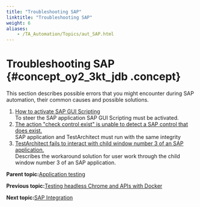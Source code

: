 ```yaml
--- 
title: "Troubleshooting SAP"
linktitle: "Troubleshooting SAP"
weight: 6
aliases: 
    - /TA_Automation/Topics/aut_SAP.html
---
```

# Troubleshooting SAP {#concept_oy2_3kt_jdb .concept}

This section describes possible errors that you might encounter during SAP automation, their common causes and possible solutions.

1.  [How to activate SAP GUI Scripting](../../TA_Automation/Topics/aut_SAP_gui_scripting_activate.html)  
To steer the SAP application SAP GUI Scripting must be activated.
2.  [The action "check control exist" is unable to detect a SAP control that does exist.](../../TA_Automation/Topics/aut_SAP_check_control_exist_ts.html)  
SAP application and TestArchitect must run with the same integrity
3.  [TestArchitect fails to interact with child window number 3 of an SAP application.](../../TA_Automation/Topics/aut_SAP_unable_interact_3_window.html)  
Describes the workaround solution for user work through the child window number 3 of an SAP application.

**Parent topic:**[Application testing](../../TA_Automation/Topics/aut_app_testing.html)

**Previous topic:**[Testing headless Chrome and APIs with Docker](../../TA_Automation/Topics/aut_docker.html)

**Next topic:**[SAP Integration](../../TA_Automation/Topics/aut_sap_integration.html)

